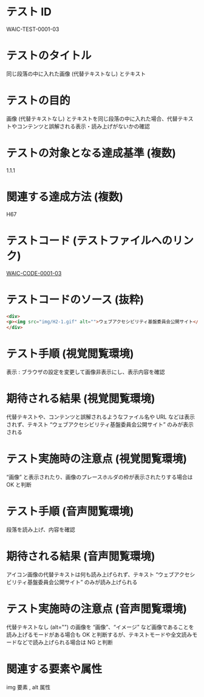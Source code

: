 # テスト ID

WAIC-TEST-0001-03

# テストのタイトル

同じ段落の中に入れた画像 (代替テキストなし) とテキスト

# テストの目的

画像 (代替テキストなし) とテキストを同じ段落の中に入れた場合、代替テキストやコンテンツと誤解される表示・読み上げがないかの確認

# テストの対象となる達成基準 (複数)

1.1.1

# 関連する達成方法 (複数)

H67

# テストコード (テストファイルへのリンク)

[WAIC-CODE-0001-03](https://waic.github.io/as_test/WAIC-CODE/WAIC-CODE-0001-03.html)

# テストコードのソース (抜粋)

```html
<div>
<p><img src="img/H2-1.gif" alt="">ウェブアクセシビリティ基盤委員会公開サイト</p>
</div>

```

# テスト手順 (視覚閲覧環境)

表示 : ブラウザの設定を変更して画像非表示にし、表示内容を確認

# 期待される結果 (視覚閲覧環境)

代替テキストや、コンテンツと誤解されるようなファイル名や URL などは表示されず、テキスト “ウェブアクセシビリティ基盤委員会公開サイト” のみが表示される

# テスト実施時の注意点 (視覚閲覧環境)

“画像” と表示されたり、画像のプレースホルダの枠が表示されたりする場合は OK と判断

# テスト手順 (音声閲覧環境)

段落を読み上げ、内容を確認

# 期待される結果 (音声閲覧環境)

アイコン画像の代替テキストは何も読み上げられず、テキスト “ウェブアクセシビリティ基盤委員会公開サイト” のみが読み上げられる

# テスト実施時の注意点 (音声閲覧環境)

代替テキストなし (alt="") の画像を “画像”、“イメージ” など画像であることを読み上げるモードがある場合も OK と判断するが、テキストモードや全文読みモードなどで読み上げられる場合は NG と判断

# 関連する要素や属性

img 要素 , alt 属性

